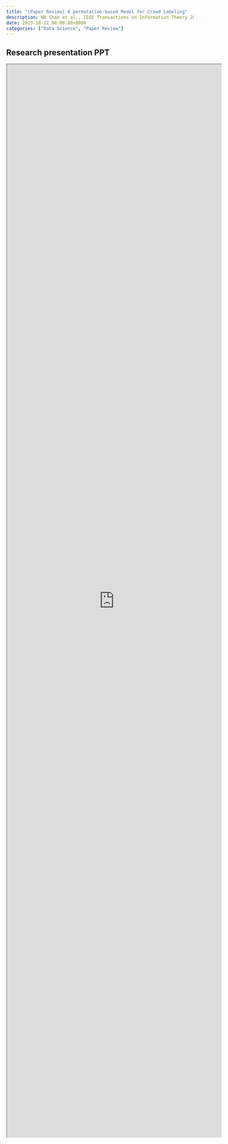 ```yaml
---
title: "[Paper Review] A permutation-based Model for Crowd Labeling" 
description: NB Shah et al., IEEE Transactions on Information Theory 2020
date: 2023-10-22 00:00:00+0000
categories: ["Data Science", "Paper Review"]
---
```



## Research presentation PPT 
 
<iframe src="https://kaistackr-my.sharepoint.com/personal/krait_kaist_ac_kr/_layouts/15/Doc.aspx?sourcedoc={ed4e2e4a-94ce-4696-8e68-bad73045ee47}&amp;action=embedview&amp;wdAr=1.7777777777777777" style="display:block; width:60vw; height: 72vh"></iframe>
